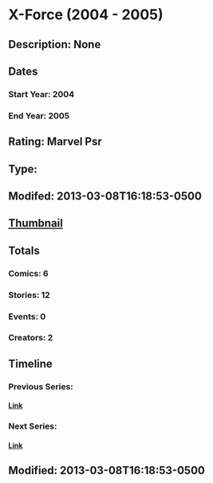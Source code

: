 # X-Force (2004 - 2005)
## Description: None
## Dates
### Start Year: 2004
### End Year: 2005
## Rating: Marvel Psr
## Type: 
## Modifed: 2013-03-08T16:18:53-0500
## [Thumbnail](http://i.annihil.us/u/prod/marvel/i/mg/6/30/513a55187bce4.jpg)
## Totals
### Comics: 6
### Stories: 12
### Events: 0
### Creators: 2
## Timeline
### Previous Series: 
#### [Link]()
### Next Series: 
#### [Link]()
## Modified: 2013-03-08T16:18:53-0500